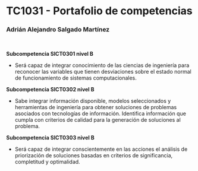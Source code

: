 # TC1031 - Portafolio de competencias

### Adrián Alejandro Salgado Martínez

&nbsp;

**Subcompetencia SICT0301 nivel B**
* Será capaz de integrar conocimiento de las ciencias de ingeniería para reconocer las variables que tienen desviaciones sobre el estado normal de funcionamiento de sistemas computacionales.

**Subcompetencia SICT0302 nivel B**
* Sabe integrar información disponible, modelos seleccionados y herramientas de ingeniería para obtener soluciones de problemas asociados con tecnologías de información.
Identifica información que cumpla con criterios de calidad para la generación de soluciones al problema.

**Subcompetencia SICT0303 nivel B**
* Será capaz de integrar conscientemente en las acciones el análisis de priorización de soluciones basadas en criterios de significancia, completitud y optimalidad.
